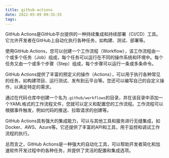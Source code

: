 ```yaml
---
title: github-actions
date: 2022-05-09 09:35:55
tags:
---
```


GitHub Actions是GitHub平台提供的一种持续集成和持续部署（CI/CD）工具。它允许开发者在GitHub上自动化执行各种任务，如构建、测试、部署等。

<!-- more -->

使用GitHub Actions，您可以创建一个工作流程（Workflow），该工作流程由一个或多个任务（Job）组成，每个任务可以运行在不同的操作系统和环境中。每个任务又由一个或多个步骤（Step）组成，每个步骤可以运行一条或多条命令。

GitHub Actions提供了丰富的预定义的操作（Actions），可以用于执行各种常见的任务，如构建项目、运行测试、发布到云平台等。您还可以编写自己的自定义操作，以满足特定的需求。

通过在代码仓库中创建一个名为`.github/workflows`的目录，并在该目录中添加一个YAML格式的工作流程文件，您就可以定义和配置您的工作流程。工作流程可以根据事件触发，例如代码的推送、拉取请求的创建等。

GitHub Actions具有强大的集成能力，可以与其他工具和服务进行无缝集成，如Docker、AWS、Azure等。它还提供了丰富的API和工具，用于监控和调试工作流程的执行。

总而言之，GitHub Actions是一种强大的自动化工具，可以帮助开发者简化和加速软件开发过程中的各种任务，并提供了灵活的配置和集成选项。


